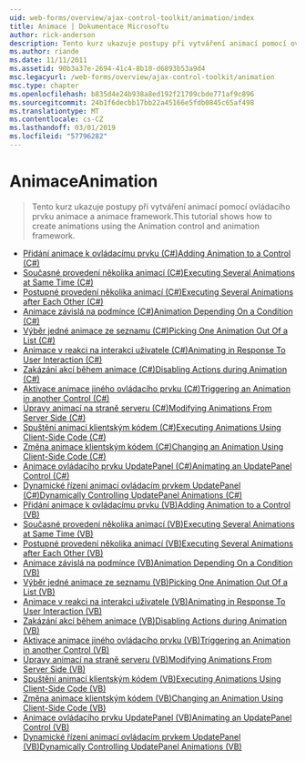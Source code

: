 ```yaml
---
uid: web-forms/overview/ajax-control-toolkit/animation/index
title: Animace | Dokumentace Microsoftu
author: rick-anderson
description: Tento kurz ukazuje postupy při vytváření animací pomocí ovládacího prvku animace a animace framework.
ms.author: riande
ms.date: 11/11/2011
ms.assetid: 90b3a37e-2694-41c4-8b10-d6893b53a9d4
msc.legacyurl: /web-forms/overview/ajax-control-toolkit/animation
msc.type: chapter
ms.openlocfilehash: b835d4e24b938a8ed192f21709cbde771af9c896
ms.sourcegitcommit: 24b1f6decbb17bb22a45166e5fdb0845c65af498
ms.translationtype: MT
ms.contentlocale: cs-CZ
ms.lasthandoff: 03/01/2019
ms.locfileid: "57796282"
---
```

<a name="animation"></a><span data-ttu-id="31040-103">Animace</span><span class="sxs-lookup"><span data-stu-id="31040-103">Animation</span></span>
====================
> <span data-ttu-id="31040-104">Tento kurz ukazuje postupy při vytváření animací pomocí ovládacího prvku animace a animace framework.</span><span class="sxs-lookup"><span data-stu-id="31040-104">This tutorial shows how to create animations using the Animation control and animation framework.</span></span>


- [<span data-ttu-id="31040-105">Přidání animace k ovládacímu prvku (C#)</span><span class="sxs-lookup"><span data-stu-id="31040-105">Adding Animation to a Control (C#)</span></span>](adding-animation-to-a-control-cs.md)
- [<span data-ttu-id="31040-106">Současné provedení několika animací (C#)</span><span class="sxs-lookup"><span data-stu-id="31040-106">Executing Several Animations at Same Time (C#)</span></span>](executing-several-animations-at-the-same-time-cs.md)
- [<span data-ttu-id="31040-107">Postupné provedení několika animací (C#)</span><span class="sxs-lookup"><span data-stu-id="31040-107">Executing Several Animations after Each Other (C#)</span></span>](executing-several-animations-after-each-other-cs.md)
- [<span data-ttu-id="31040-108">Animace závislá na podmínce (C#)</span><span class="sxs-lookup"><span data-stu-id="31040-108">Animation Depending On a Condition (C#)</span></span>](animation-depending-on-a-condition-cs.md)
- [<span data-ttu-id="31040-109">Výběr jedné animace ze seznamu (C#)</span><span class="sxs-lookup"><span data-stu-id="31040-109">Picking One Animation Out Of a List (C#)</span></span>](picking-one-animation-out-of-a-list-cs.md)
- [<span data-ttu-id="31040-110">Animace v reakci na interakci uživatele (C#)</span><span class="sxs-lookup"><span data-stu-id="31040-110">Animating in Response To User Interaction (C#)</span></span>](animating-in-response-to-user-interaction-cs.md)
- [<span data-ttu-id="31040-111">Zakázání akcí během animace (C#)</span><span class="sxs-lookup"><span data-stu-id="31040-111">Disabling Actions during Animation (C#)</span></span>](disabling-actions-during-animation-cs.md)
- [<span data-ttu-id="31040-112">Aktivace animace jiného ovládacího prvku (C#)</span><span class="sxs-lookup"><span data-stu-id="31040-112">Triggering an Animation in another Control (C#)</span></span>](triggering-an-animation-in-another-control-cs.md)
- [<span data-ttu-id="31040-113">Úpravy animací na straně serveru (C#)</span><span class="sxs-lookup"><span data-stu-id="31040-113">Modifying Animations From Server Side (C#)</span></span>](modifying-animations-from-the-server-side-cs.md)
- [<span data-ttu-id="31040-114">Spuštění animací klientským kódem (C#)</span><span class="sxs-lookup"><span data-stu-id="31040-114">Executing Animations Using Client-Side Code (C#)</span></span>](executing-animations-using-client-side-code-cs.md)
- [<span data-ttu-id="31040-115">Změna animace klientským kódem (C#)</span><span class="sxs-lookup"><span data-stu-id="31040-115">Changing an Animation Using Client-Side Code (C#)</span></span>](changing-an-animation-using-client-side-code-cs.md)
- [<span data-ttu-id="31040-116">Animace ovládacího prvku UpdatePanel (C#)</span><span class="sxs-lookup"><span data-stu-id="31040-116">Animating an UpdatePanel Control (C#)</span></span>](animating-an-updatepanel-control-cs.md)
- [<span data-ttu-id="31040-117">Dynamické řízení animací ovládacím prvkem UpdatePanel (C#)</span><span class="sxs-lookup"><span data-stu-id="31040-117">Dynamically Controlling UpdatePanel Animations (C#)</span></span>](dynamically-controlling-updatepanel-animations-cs.md)
- [<span data-ttu-id="31040-118">Přidání animace k ovládacímu prvku (VB)</span><span class="sxs-lookup"><span data-stu-id="31040-118">Adding Animation to a Control (VB)</span></span>](adding-animation-to-a-control-vb.md)
- [<span data-ttu-id="31040-119">Současné provedení několika animací (VB)</span><span class="sxs-lookup"><span data-stu-id="31040-119">Executing Several Animations at Same Time (VB)</span></span>](executing-several-animations-at-the-same-time-vb.md)
- [<span data-ttu-id="31040-120">Postupné provedení několika animací (VB)</span><span class="sxs-lookup"><span data-stu-id="31040-120">Executing Several Animations after Each Other (VB)</span></span>](executing-several-animations-after-each-other-vb.md)
- [<span data-ttu-id="31040-121">Animace závislá na podmínce (VB)</span><span class="sxs-lookup"><span data-stu-id="31040-121">Animation Depending On a Condition (VB)</span></span>](animation-depending-on-a-condition-vb.md)
- [<span data-ttu-id="31040-122">Výběr jedné animace ze seznamu (VB)</span><span class="sxs-lookup"><span data-stu-id="31040-122">Picking One Animation Out Of a List (VB)</span></span>](picking-one-animation-out-of-a-list-vb.md)
- [<span data-ttu-id="31040-123">Animace v reakci na interakci uživatele (VB)</span><span class="sxs-lookup"><span data-stu-id="31040-123">Animating in Response To User Interaction (VB)</span></span>](animating-in-response-to-user-interaction-vb.md)
- [<span data-ttu-id="31040-124">Zakázání akcí během animace (VB)</span><span class="sxs-lookup"><span data-stu-id="31040-124">Disabling Actions during Animation (VB)</span></span>](disabling-actions-during-animation-vb.md)
- [<span data-ttu-id="31040-125">Aktivace animace jiného ovládacího prvku (VB)</span><span class="sxs-lookup"><span data-stu-id="31040-125">Triggering an Animation in another Control (VB)</span></span>](triggering-an-animation-in-another-control-vb.md)
- [<span data-ttu-id="31040-126">Úpravy animací na straně serveru (VB)</span><span class="sxs-lookup"><span data-stu-id="31040-126">Modifying Animations From Server Side (VB)</span></span>](modifying-animations-from-the-server-side-vb.md)
- [<span data-ttu-id="31040-127">Spuštění animací klientským kódem (VB)</span><span class="sxs-lookup"><span data-stu-id="31040-127">Executing Animations Using Client-Side Code (VB)</span></span>](executing-animations-using-client-side-code-vb.md)
- [<span data-ttu-id="31040-128">Změna animace klientským kódem (VB)</span><span class="sxs-lookup"><span data-stu-id="31040-128">Changing an Animation Using Client-Side Code (VB)</span></span>](changing-an-animation-using-client-side-code-vb.md)
- [<span data-ttu-id="31040-129">Animace ovládacího prvku UpdatePanel (VB)</span><span class="sxs-lookup"><span data-stu-id="31040-129">Animating an UpdatePanel Control (VB)</span></span>](animating-an-updatepanel-control-vb.md)
- [<span data-ttu-id="31040-130">Dynamické řízení animací ovládacím prvkem UpdatePanel (VB)</span><span class="sxs-lookup"><span data-stu-id="31040-130">Dynamically Controlling UpdatePanel Animations (VB)</span></span>](dynamically-controlling-updatepanel-animations-vb.md)
